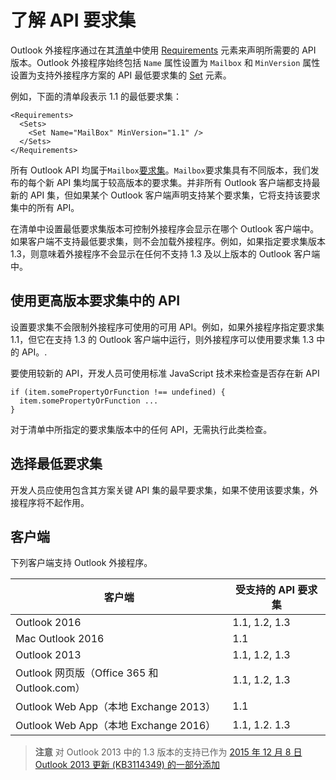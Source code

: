  

# <a name="understanding-api-requirement-sets"></a>了解 API 要求集

Outlook 外接程序通过在其[清单](https://msdn.microsoft.com/EN-US/library/office/dn592036.aspx)中使用 [Requirements](https://msdn.microsoft.com/en-us/library/office/fp123693.aspx) 元素来声明所需要的 API 版本。Outlook 外接程序始终包括 `Name` 属性设置为 `Mailbox` 和 `MinVersion` 属性设置为支持外接程序方案的 API 最低要求集的 [Set](https://msdn.microsoft.com/EN-US/library/office/dn592049.aspx) 元素。

例如，下面的清单段表示 1.1 的最低要求集：

```
<Requirements>
  <Sets>
    <Set Name="MailBox" MinVersion="1.1" />
  </Sets>
</Requirements>
```

所有 Outlook API 均属于`Mailbox`[要求集](https://msdn.microsoft.com/EN-US/library/office/dn535871.aspx#SpecifyRequirementSets_intro)。`Mailbox`要求集具有不同版本，我们发布的每个新 API 集均属于较高版本的要求集。并非所有 Outlook 客户端都支持最新的 API 集，但如果某个 Outlook 客户端声明支持某个要求集，它将支持该要求集中的所有 API。

在清单中设置最低要求集版本可控制外接程序会显示在哪个 Outlook 客户端中。如果客户端不支持最低要求集，则不会加载外接程序。例如，如果指定要求集版本 1.3，则意味着外接程序不会显示在任何不支持 1.3 及以上版本的 Outlook 客户端中。

## <a name="using-apis-from-later-requirement-sets"></a>使用更高版本要求集中的 API

设置要求集不会限制外接程序可使用的可用 API。例如，如果外接程序指定要求集 1.1，但它在支持 1.3 的 Outlook 客户端中运行，则外接程序可以使用要求集 1.3 中的 API。\.

要使用较新的 API，开发人员可使用标准 JavaScript 技术来检查是否存在新 API

```
if (item.somePropertyOrFunction !== undefined) {
  item.somePropertyOrFunction ...
}
```

对于清单中所指定的要求集版本中的任何 API，无需执行此类检查。

## <a name="choosing-a-minimum-requirement-set"></a>选择最低要求集

开发人员应使用包含其方案关键 API 集的最早要求集，如果不使用该要求集，外接程序将不起作用。

## <a name="clients"></a>客户端

下列客户端支持 Outlook 外接程序。

| 客户端 | 受支持的 API 要求集 |
| --- | --- |
| Outlook 2016 | 1.1, 1.2, 1.3 |
| Mac Outlook 2016 | 1.1 |
| Outlook 2013 | 1.1, 1.2, 1.3 |
| Outlook 网页版（Office 365 和 Outlook.com） | 1.1, 1.2, 1.3 |
| Outlook Web App（本地 Exchange 2013） | 1.1 |
| Outlook Web App（本地 Exchange 2016） | 1.1, 1.2. 1.3 |
>**注意** 对 Outlook 2013 中的 1.3 版本的支持已作为 [2015 年 12 月 8 日 Outlook 2013 更新 (KB3114349) 的一部分添加](https://support.microsoft.com/en-us/kb/3114349)
